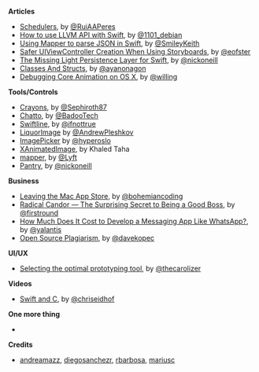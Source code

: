 **Articles** 

* [Schedulers](http://codeplease.io/2015/11/30/schedulers/), by [@RuiAAPeres](https://twitter.com/RuiAAPeres)
* [How to use LLVM API with Swift](http://lowlevelbits.org/how-to-use-llvm-api-with-swift/), by [@1101_debian](https://twitter.com/1101_debian)
* [Using Mapper to parse JSON in Swift](https://eng.lyft.com/using-mapper-to-parse-json-in-swift-7788d5c57d74#.1hyqh98qi), by [@SmileyKeith](https://twitter.com/SmileyKeith)
* [Safer UIViewController Creation When Using Storyboards](https://medium.com/ios-os-x-development/safer-uiviewcontroller-creation-when-using-storyboards-1915ac2b2c80#.ejpmy4khq), by [@eofster](https://twitter.com/eofster)
* [The Missing Light Persistence Layer for Swift](https://medium.com/ios-os-x-development/the-missing-light-persistence-layer-for-swift-35ce75d02d47#.3kje2rh4j), by [@nickoneill](https://twitter.com/nickoneill)
* [Classes And Structs](http://swift.ayaka.me/posts/2015/11/30/classes-and-structs), by [@ayanonagon](https://twitter.com/ayanonagon)
* [Debugging Core Animation on OS X](http://jwilling.com/blog/debugging-core-animation-on-osx/), by [@willing](https://twitter.com/willing)

**Tools/Controls**

* [Crayons](https://github.com/Sephiroth87/Crayons), by [@Sephiroth87](https://twitter.com/Sephiroth87)  
* [Chatto](https://github.com/badoo/Chatto), by [@BadooTech](https://twitter.com/BadooTech)
* [Swiftline](https://github.com/Swiftline/Swiftline), by [@ifnottrue](https://twitter.com/ifnottrue)  
* [LiquorImage](https://github.com/apleshkov/LiquorImage) by [@AndrewPleshkov](https://twitter.com/AndrewPleshkov)
* [ImagePicker](https://github.com/hyperoslo/ImagePicker) by [@hyperoslo](https://twitter.com/hyperoslo)
* [XAnimatedImage](https://github.com/khaledmtaha/XAnimatedImage), by Khaled Taha
* [mapper](https://github.com/lyft/mapper), by [@Lyft](https://twitter.com/Lyft)
* [Pantry](https://github.com/nickoneill/Pantry), by [@nickoneill](https://twitter.com/nickoneill)

**Business**

* [Leaving the Mac App Store](http://blog.sketchapp.com/post/134322691555/leaving-the-mac-app-store), by [@bohemiancoding](https://twitter.com/bohemiancoding)  
* [Radical Candor — The Surprising Secret to Being a Good Boss](http://firstround.com/review/radical-candor-the-surprising-secret-to-being-a-good-boss/), by [@firstround](https://twitter.com/firstround)
* [How Much Does It Cost to Develop a Messaging App Like WhatsApp?](https://yalantis.com/blog/cost-of-mobile-messaging-app-development-types-kpis-landscape-recommended-approach-and-cost-of-development/), by [@yalantis](https://twitter.com/yalantis)
* [Open Source Plagiarism](http://www.observationalhazard.com/2015/12/open-source-plagiarism.html), by [@davekopec](https://twitter.com/davekopec)

**UI/UX**

* [Selecting the optimal prototyping tool](https://medium.com/the-artificial/selecting-the-optimal-prototyping-tool-f60bc49aecf3), by [@thecarolizer](https://twitter.com/thecarolizer)  

**Videos**

* [Swift and C](https://realm.io/news/pragma-chris-eidhof-swift-c/), by [@chriseidhof](https://twitter.com/chriseidhof)

**One more thing**

* 

**Credits**

* [andreamazz](https://github.com/andreamazz), [diegosanchezr](https://github.com/diegosanchezr), [rbarbosa](https://github.com/rbarbosa), [mariusc](https://github.com/mariusc)
